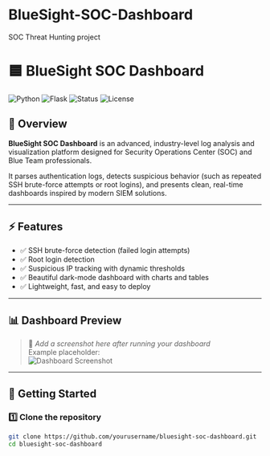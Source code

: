 # BlueSight-SOC-Dashboard
SOC Threat Hunting project

# 🟦 BlueSight SOC Dashboard

![Python](https://img.shields.io/badge/python-3.9+-blue)
![Flask](https://img.shields.io/badge/flask-2.0+-green)
![Status](https://img.shields.io/badge/status-active-brightgreen)
![License](https://img.shields.io/badge/license-MIT-blue)

## 🚨 Overview

**BlueSight SOC Dashboard** is an advanced, industry-level log analysis and visualization platform designed for Security Operations Center (SOC) and Blue Team professionals.

It parses authentication logs, detects suspicious behavior (such as repeated SSH brute-force attempts or root logins), and presents clean, real-time dashboards inspired by modern SIEM solutions.

---

## ⚡️ Features

- ✅ SSH brute-force detection (failed login attempts)
- ✅ Root login detection
- ✅ Suspicious IP tracking with dynamic thresholds
- ✅ Beautiful dark-mode dashboard with charts and tables
- ✅ Lightweight, fast, and easy to deploy

---

## 📊 Dashboard Preview

> 📸 _Add a screenshot here after running your dashboard_  
> Example placeholder:  
> ![Dashboard Screenshot](path/to/your/screenshot.png)

---

## 🚀 Getting Started

### 1️⃣ Clone the repository

```bash
git clone https://github.com/yourusername/bluesight-soc-dashboard.git
cd bluesight-soc-dashboard

